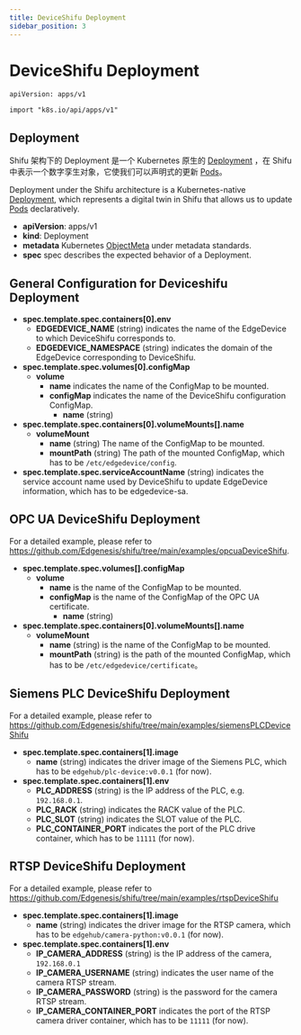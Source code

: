 ```yaml
---
title: DeviceShifu Deployment
sidebar_position: 3
---
```


# DeviceShifu Deployment

`apiVersion: apps/v1`

`import "k8s.io/api/apps/v1"`

## Deployment

Shifu 架构下的 Deployment 是一个 Kubernetes 原生的 [Deployment](https://kubernetes.io/docs/reference/kubernetes-api/workload-resources/deployment-v1/) ，在 Shifu 中表示一个数字孪生对象，它使我们可以声明式的更新 [Pods](https://kubernetes.io/docs/reference/kubernetes-api/workload-resources/pod-v1/)。

Deployment under the Shifu architecture is a Kubernetes-native [Deployment](https://kubernetes.io/docs/reference/kubernetes-api/workload-resources/deployment-v1/), which represents a digital twin in Shifu that allows us to update [Pods](https://kubernetes.io/docs/reference/kubernetes-api/workload-resources/pod-v1/) declaratively.

- **apiVersion**: apps/v1
- **kind**: Deployment
- **metadata**
  Kubernetes [ObjectMeta](https://kubernetes.io/docs/reference/kubernetes-api/common-definitions/object-meta/#ObjectMeta) under metadata standards.
- **spec**
  spec describes the expected behavior of a Deployment.

## General Configuration for Deviceshifu Deployment

- **spec.template.spec.containers[0].env**
  - **EDGEDEVICE_NAME** (string)
    indicates the name of the EdgeDevice to which DeviceShifu corresponds to.
  - **EDGEDEVICE_NAMESPACE** (string)
    indicates the domain of the EdgeDevice corresponding to DeviceShifu.
- **spec.template.spec.volumes[0].configMap**
  - **volume**
    - **name**
      indicates the name of the ConfigMap to be mounted.
    - **configMap**
      indicates the name of the DeviceShifu configuration ConfigMap.
      - **name** (string)
- **spec.template.spec.containers[0].volumeMounts[].name**
  - **volumeMount**
    - **name** (string)
      The name of the ConfigMap to be mounted.
    - **mountPath** (string)
      The path of the mounted ConfigMap, which has to be `/etc/edgedevice/config`.
- **spec.template.spec.serviceAccountName** (string)
  indicates the service account name used by DeviceShifu to update EdgeDevice information, which has to be edgedevice-sa.

## OPC UA DeviceShifu Deployment

For a detailed example, please refer to <https://github.com/Edgenesis/shifu/tree/main/examples/opcuaDeviceShifu>.

- **spec.template.spec.volumes[].configMap**
  - **volume**
    - **name**
      is the name of the ConfigMap to be mounted.
    - **configMap**
      is the name of the ConfigMap of the OPC UA certificate.
      - **name** (string)
- **spec.template.spec.containers[0].volumeMounts[].name**
  - **volumeMount**
    - **name** (string)
      is the name of the ConfigMap to be mounted.
    - **mountPath** (string)
      is the path of the mounted ConfigMap, which has to be `/etc/edgedevice/certificate`。

## Siemens PLC DeviceShifu Deployment

For a detailed example, please refer to <https://github.com/Edgenesis/shifu/tree/main/examples/siemensPLCDeviceShifu>

- **spec.template.spec.containers[1].image**
  - **name** (string)
    indicates the driver image of the Siemens PLC, which has to be `edgehub/plc-device:v0.0.1` (for now).
- **spec.template.spec.containers[1].env**
  - **PLC_ADDRESS** (string)
    is the IP address of the PLC, e.g. `192.168.0.1`.
  - **PLC_RACK** (string)
    indicates the RACK value of the PLC.
  - **PLC_SLOT** (string)
    indicates the SLOT value of the PLC.
  - **PLC_CONTAINER_PORT**
    indicates the port of the PLC drive container, which has to be `11111` (for now).

## RTSP DeviceShifu Deployment

For a detailed example, please refer to https://github.com/Edgenesis/shifu/tree/main/examples/rtspDeviceShifu

- **spec.template.spec.containers[1].image**
  - **name** (string)
    indicates the driver image for the RTSP camera, which has to be `edgehub/camera-python:v0.0.1` (for now).
- **spec.template.spec.containers[1].env**
  - **IP_CAMERA_ADDRESS** (string)
    is the IP address of the camera, `192.168.0.1`
  - **IP_CAMERA_USERNAME** (string)
    indicates the user name of the camera RTSP stream.
  - **IP_CAMERA_PASSWORD** (string)
    is the password for the camera RTSP stream.
  - **IP_CAMERA_CONTAINER_PORT**
    indicates the port of the RTSP camera driver container, which has to be `11111` (for now).
